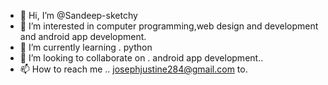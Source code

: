 - 👋 Hi, I’m @Sandeep-sketchy
- 👀 I’m interested in computer programming,web design and development and android app development.
- 🌱 I’m currently learning . python
- 💞️ I’m looking to collaborate on . android app development..
- 📫 How to reach me .. josephjustine284@gmail.com to.

<!---
Sandeep-sketchy/Sandeep-sketchy is a ✨ special ✨ repository because its `README.md` (this file) appears on your GitHub profile.
You can click the Preview link to take a look at your changes.
--->
